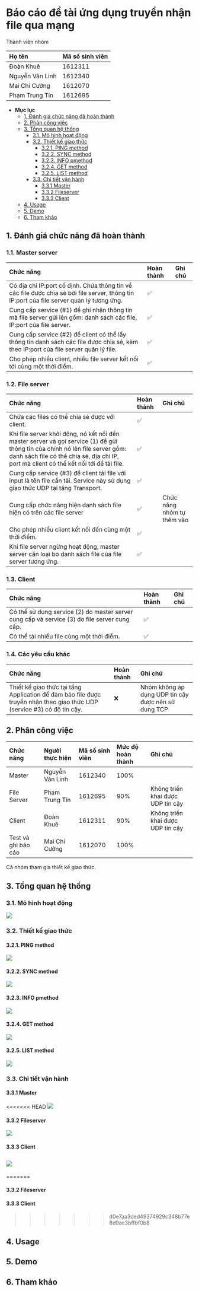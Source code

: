 # Báo cáo đề tài ứng dụng truyền nhận file qua mạng

Thành viên nhóm

| Họ tên | Mã số sinh viên |
| :-- | :-- |
| Đoàn Khuê | 1612311 |
| Nguyễn Văn Linh | 1612340 |
| Mai Chí Cường | 1612070 |
| Phạm Trung Tín | 1612695 |

- **Mục lục**
  - [1. Đánh giá chức năng đã hoàn thành](#1-%c4%90%c3%a1nh-gi%c3%a1-ch%e1%bb%a9c-n%c4%83ng-%c4%91%c3%a3-ho%c3%a0n-th%c3%a0nh)
  - [2. Phân công việc](#2-ph%c3%a2n-c%c3%b4ng-vi%e1%bb%87c)
  - [3. Tổng quan hệ thống](#3-t%e1%bb%95ng-quan-h%e1%bb%87-th%e1%bb%91ng)
    - [3.1. Mô hình hoạt động](#31-m%c3%b4-h%c3%acnh-ho%e1%ba%a1t-%c4%91%e1%bb%99ng)
    - [3.2. Thiết kế giao thức](#32-thi%e1%ba%bft-k%e1%ba%bf-giao-th%e1%bb%a9c)
      - [3.2.1. PING method](#321-ping-method)
      - [3.2.2. SYNC method](#322-sync-method)
      - [3.2.3. INFO pmethod](#323-info-pmethod)
      - [3.2.4. GET method](#324-get-method)
      - [3.2.5. LIST method](#325-list-method)
    - [3.3. Chi tiết vận hành](#33-chi-ti%e1%ba%bft-v%e1%ba%adn-h%c3%a0nh)
      - [3.3.1 Master](#331-master)
      - [3.3.2 Fileserver](#332-fileserver)
      - [3.3.3 Client](#333-client)
  - [4. Usage](#4-usage)
  - [5. Demo](#5-demo)
  - [6. Tham khảo](#6-tham-kh%e1%ba%a3o)

## 1. Đánh giá chức năng đã hoàn thành

### 1.1. Master server

| Chức năng | Hoàn thành | Ghi chú |
| :-- | :-- | :-- |
| Có địa chỉ IP:port cố định. Chứa thông tin về các file được chia sẻ bởi file server, thông tin IP:port của file server quản lý tương ứng. | ✅ |  |
| Cung cấp service (#1) để ghi nhận thông tin mà file server gửi lên gồm: danh sách các file, IP:port của file server. | ✅ |  |
| Cung cấp service (#2) để client có thể lấy thông tin danh sách các file được chia sẻ, kèm theo IP:port của file server quản lý file. | ✅ |  |
| Cho phép nhiều client, nhiều file server kết nối tới cùng một thời điểm. | ✅ |  |

### 1.2. File server

| Chức năng | Hoàn thành | Ghi chú |
| :-- | :-- | :-- |
| Chứa các files có thể chia sẻ được với client. | ✅ |  |
| Khi file server khởi động, nó kết nối đến master server và gọi service (1) để gửi thông tin của chính nó lên file server gồm: danh sách file có thể chia sẻ, địa chỉ IP, port mà client có thể kết nối tới để tải file. | ✅ |  |
| Cung cấp service (#3) để client tải file với input là tên file cần tải. Service này sử dụng giao thức UDP tại tầng Transport. | ✅ |  |
| Cung cấp chức năng hiện danh sách file hiện có trên các file server | ✅ | Chức năng nhóm tự thêm vào |
| Cho phép nhiều client kết nối đến cùng một thời điểm. | ✅ |  |
| Khi file server ngừng hoạt động, master server cần loại bỏ danh sách file của file server tương ứng. | ✅ |  |

### 1.3. Client

| Chức năng | Hoàn thành | Ghi chú |
| :-- | :-- | :-- |
| Có thể sử dụng service (2) do master server cung cấp và service (3) do file server cung cấp. | ✅ |  |
| Có thể tải nhiều file cùng một thời điểm. | ✅ |  |

### 1.4. Các yêu cầu khác

| Chức năng | Hoàn thành | Ghi chú |
| :-- | :-- | :-- |
| Thiết kế giao thức tại tầng Application để đảm bảo file được truyền nhận theo giao thức UDP (service #3) có độ tin cậy. | ❌ | Nhóm không áp dụng UDP tin cậy được nên sử dung TCP |

## 2. Phân công việc

| Chức năng | Người thực hiện | Mã số sinh viên | Mức độ hoàn thành | Ghi chú |
| :-- | :-- | :-- | :-- | :-- |
| Master | Nguyễn Văn Linh | 1612340 | 100% |  |
| File Server | Phạm Trung Tín | 1612695 | 90% | Không triển khai được UDP tin cậy |
| Client | Đoàn Khuê | 1612311 | 90% | Không triển khai được UDP tin cậy |
| Test và ghi báo cáo | Mai Chí Cường | 1612070 | 100% |  |

Cả nhóm tham gia thiết kế giao thức.

## 3. Tổng quan hệ thống

### 3.1. Mô hình hoạt động

![](images/master-fileserver-client.png)

### 3.2. Thiết kế giao thức

#### 3.2.1. PING method

![](images/PING.png)

#### 3.2.2. SYNC method

![](images/SYNC.png)

#### 3.2.3. INFO pmethod

![](images/INFO.png)

#### 3.2.4. GET method

![](images/GET.png)

#### 3.2.5. LIST method

![](images/LIST.png)

### 3.3. Chi tiết vận hành

#### 3.3.1 Master
<<<<<<< HEAD
![](images/master-workflow.png)
#### 3.3.2 Fileserver
![](images/fileserver-workflow.png)
#### 3.3.3 Client
![](images/client-workflow.png)
---
=======

#### 3.3.2 Fileserver

#### 3.3.3 Client

>>>>>>> d0e7aa3ded49374929c348b77e8d9ac3bffbf0b8
## 4. Usage

## 5. Demo

## 6. Tham khảo
